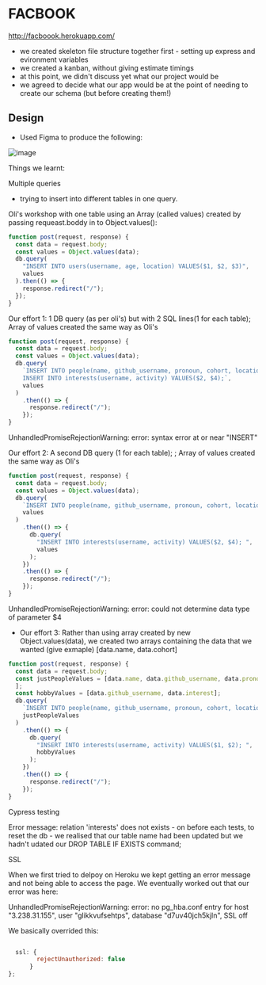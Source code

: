 # FACBOOK

http://facboook.herokuapp.com/

- we created skeleton file structure together first - setting up express and evironment variables
- we created a kanban, without giving estimate timings
- at this point, we didn't discuss yet what our project would be
- we agreed to decide what our app would be at the point of needing to create our schema (but before creating them!)


## Design

- Used Figma to produce the following:

![image](https://user-images.githubusercontent.com/31373245/115590336-bd6b0b00-a2c8-11eb-881d-f63abe7e5c28.png)



Things we learnt:

Multiple queries

 - trying to insert into different tables in one query.

Oli's workshop with one table using an Array (called values) created by passing requeast.boddy in to Object.values():

``` Javascript
function post(request, response) {
  const data = request.body;
  const values = Object.values(data);
  db.query(
    "INSERT INTO users(username, age, location) VALUES($1, $2, $3)",
    values
  ).then(() => {
    response.redirect("/");
  });
}
```

Our effort 1: 1 DB query (as per oli's) but with 2 SQL lines(1 for each table); Array of values created the same way as Oli's 

``` Javascript
function post(request, response) {
  const data = request.body;
  const values = Object.values(data);
  db.query(
    `INSERT INTO people(name, github_username, pronoun, cohort, location) VALUES($1, $2, $3, $5, $6)
    INSERT INTO interests(username, activity) VALUES($2, $4);`,
    values
  )
    .then(() => {
      response.redirect("/");
    });
}
```
UnhandledPromiseRejectionWarning: error: syntax error at or near "INSERT"


Our effort 2: A second DB query (1 for each table); ; Array of values created the same way as Oli's

``` Javascript
function post(request, response) {
  const data = request.body;
  const values = Object.values(data);
  db.query(
    `INSERT INTO people(name, github_username, pronoun, cohort, location) VALUES($1, $2, $3, $5, $6);`,
    values
  )
    .then(() => {
      db.query(
        "INSERT INTO interests(username, activity) VALUES($2, $4); ",
        values
      );
    })
    .then(() => {
      response.redirect("/");
    });
}
```

UnhandledPromiseRejectionWarning: error: could not determine data type of parameter $4


- Our effort 3: Rather than using array created by new Object.values(data), we created two arrays containing the data that we wanted (give exmaple) [data.name, data.cohort]
``` Javascript
function post(request, response) {
  const data = request.body;
  const justPeopleValues = [data.name, data.github_username, data.pronoun, data.cohort, data.location,
  ];
  const hobbyValues = [data.github_username, data.interest];
  db.query(
    `INSERT INTO people(name, github_username, pronoun, cohort, location) VALUES($1, $2, $3, $4, $5);`,
    justPeopleValues
  )
    .then(() => {
      db.query(
        "INSERT INTO interests(username, activity) VALUES($1, $2); ",
        hobbyValues
      );
    })
    .then(() => {
      response.redirect("/");
    });
}
```

Cypress testing

Error message: relation 'interests' does not exists - on before each tests, to reset the db - we realised that our table name had been updated but we hadn't udated our DROP TABLE IF EXISTS command;

SSL

When we first tried to delpoy on Heroku we kept getting an error message and not being able to access the page. We eventually worked out that our error was here:


 UnhandledPromiseRejectionWarning: error: no pg_hba.conf entry for host "3.238.31.155", user "glikkvufsehtps", database "d7uv40jch5kjln", SSL off

 [](https://devcenter.heroku.com/articles/ssl#:~:text=With%20ACM%2C%20Heroku%20automatically%20provisions,integrity%20for%20all%20web%20requests.&text=Apps%20using%20free%20dynos%20can%20use%20the%20*.)
  
We basically overrided this:

``` Javascript

  ssl: {
        rejectUnauthorized: false
      }
};

```


